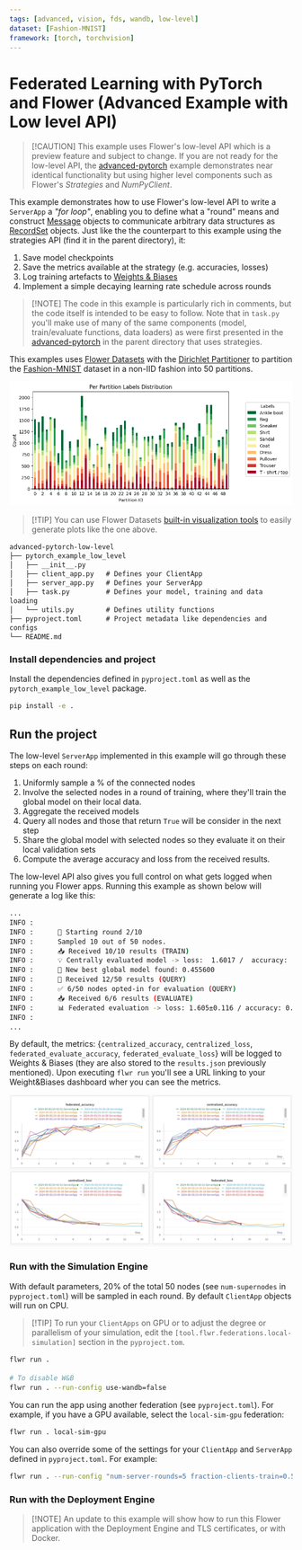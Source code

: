 ```yaml
---
tags: [advanced, vision, fds, wandb, low-level]
dataset: [Fashion-MNIST]
framework: [torch, torchvision]
---
```


# Federated Learning with PyTorch and Flower (Advanced Example with Low level API)

> \[!CAUTION\]
> This example uses Flower's low-level API which is a preview feature and subject to change. If you are not ready for the low-level API, the [advanced-pytorch](https://github.com/adap/flower/tree/main/examples/advanced-pytorch) example demonstrates near identical functionality but using higher level components such as Flower's _Strategies_ and _NumPyClient_.

This example demonstrates how to use Flower's low-level API to write a `ServerApp` a _"for loop"_, enabling you to define what a "round" means and construct [Message](https://flower.ai/docs/framework/ref-api/flwr.common.Message.html) objects to communicate arbitrary data structures as [RecordSet](https://flower.ai/docs/framework/ref-api/flwr.common.RecordSet.html) objects. Just like the the counterpart to this example using the strategies API (find it in the parent directory), it:

1. Save model checkpoints
2. Save the metrics available at the strategy (e.g. accuracies, losses)
3. Log training artefacts to [Weights & Biases](https://wandb.ai/site)
4. Implement a simple decaying learning rate schedule across rounds

> \[!NOTE\]
> The code in this example is particularly rich in comments, but the code itself is intended to be easy to follow. Note that in `task.py` you'll make use of many of the same components (model, train/evaluate functions, data loaders) as were first presented in the [advanced-pytorch](https://github.com/adap/flower/tree/main/examples/advanced-pytorch/pytorch-example) in the parent directory that uses strategies.

This examples uses [Flower Datasets](https://flower.ai/docs/datasets/) with the [Dirichlet Partitioner](https://flower.ai/docs/datasets/ref-api/flwr_datasets.partitioner.DirichletPartitioner.html#flwr_datasets.partitioner.DirichletPartitioner) to partition the [Fashion-MNIST](https://huggingface.co/datasets/zalando-datasets/fashion_mnist) dataset in a non-IID fashion into 50 partitions.

![](_static/fmnist_50_lda.png)

> \[!TIP\]
> You can use Flower Datasets [built-in visualization tools](https://flower.ai/docs/datasets/tutorial-visualize-label-distribution.html) to easily generate plots like the one above.

```shell
advanced-pytorch-low-level
├── pytorch_example_low_level
│   ├── __init__.py
│   ├── client_app.py   # Defines your ClientApp
│   ├── server_app.py   # Defines your ServerApp
│   ├── task.py         # Defines your model, training and data loading
│   └── utils.py        # Defines utility functions
├── pyproject.toml      # Project metadata like dependencies and configs
└── README.md
```

### Install dependencies and project

Install the dependencies defined in `pyproject.toml` as well as the `pytorch_example_low_level` package.

```bash
pip install -e .
```

## Run the project

The low-level `ServerApp` implemented in this example will go through these steps on each round:

1. Uniformly sample a % of the connected nodes
2. Involve the selected nodes in a round of training, where they'll train the global model on their local data.
3. Aggregate the received models
4. Query all nodes and those that return `True` will be consider in the next step
5. Share the global model with selected nodes so they evaluate it on their local validation sets
6. Compute the average accuracy and loss from the received results.

The low-level API also gives you full control on what gets logged when running you Flower apps. Running this example as shown below will generate a log like this:

```bash
...
INFO :
INFO :      🔄 Starting round 2/10
INFO :      Sampled 10 out of 50 nodes.
INFO :      📥 Received 10/10 results (TRAIN)
INFO :      💡 Centrally evaluated model -> loss:  1.6017 /  accuracy:  0.4556
INFO :      🎉 New best global model found: 0.455600
INFO :      📨 Received 12/50 results (QUERY)
INFO :      ✅ 6/50 nodes opted-in for evaluation (QUERY)
INFO :      📥 Received 6/6 results (EVALUATE)
INFO :      📊 Federated evaluation -> loss: 1.605±0.116 / accuracy: 0.522±0.105
INFO :
...
```

By default, the metrics: {`centralized_accuracy`, `centralized_loss`, `federated_evaluate_accuracy`, `federated_evaluate_loss`} will be logged to Weights & Biases (they are also stored to the `results.json` previously mentioned). Upon executing `flwr run` you'll see a URL linking to your Weight&Biases dashboard wher you can see the metrics.

![](_static/wandb_plots.png)

### Run with the Simulation Engine

With default parameters, 20% of the total 50 nodes (see `num-supernodes` in `pyproject.toml`) will be sampled in each round. By default `ClientApp` objects will run on CPU.

> \[!TIP\]
> To run your `ClientApps` on GPU or to adjust the degree or parallelism of your simulation, edit the `[tool.flwr.federations.local-simulation]` section in the `pyproject.tom`.

```bash
flwr run .

# To disable W&B
flwr run . --run-config use-wandb=false
```

You can run the app using another federation (see `pyproject.toml`). For example, if you have a GPU available, select the `local-sim-gpu` federation:

```bash
flwr run . local-sim-gpu
```

You can also override some of the settings for your `ClientApp` and `ServerApp` defined in `pyproject.toml`. For example:

```bash
flwr run . --run-config "num-server-rounds=5 fraction-clients-train=0.5"
```

### Run with the Deployment Engine

> \[!NOTE\]
> An update to this example will show how to run this Flower application with the Deployment Engine and TLS certificates, or with Docker.
